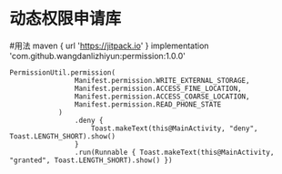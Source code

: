 # 动态权限申请库
 
#用法
maven { url 'https://jitpack.io' }
implementation 'com.github.wangdanlizhiyun:permission:1.0.0'
  
  ```
  PermissionUtil.permission(
                  Manifest.permission.WRITE_EXTERNAL_STORAGE,
                  Manifest.permission.ACCESS_FINE_LOCATION,
                  Manifest.permission.ACCESS_COARSE_LOCATION,
                  Manifest.permission.READ_PHONE_STATE
              )
                  .deny {
                      Toast.makeText(this@MainActivity, "deny", Toast.LENGTH_SHORT).show()
                  }
                  .run(Runnable { Toast.makeText(this@MainActivity, "granted", Toast.LENGTH_SHORT).show() })
   
  ```
    
 